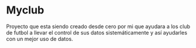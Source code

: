 # Myclub
Proyecto que esta siendo creado desde cero por mi que ayudara a los club de futbol a llevar el control de sus datos sistemáticamente y así ayudarles con un mejor uso de datos.
